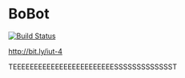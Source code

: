 # BoBot

[![Build Status](https://travis-ci.org/IUTInfoAix/BoBot.png?branch=master)](https://travis-ci.org/IUTInfoAix/BoBot)

http://bit.ly/iut-4

TEEEEEEEEEEEEEEEEEEEEEEEESSSSSSSSSSSSST
